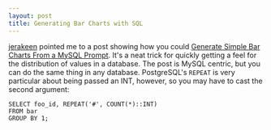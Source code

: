 ```yaml
---
layout: post
title: Generating Bar Charts with SQL
---
```


[jerakeen](http://jerakeen.org) pointed me to a post showing how you could <a href="http://www.squarebits.com/blog/2006/11/generate_simple.html">Generate Simple Bar Charts From a MySQL Prompt</a>. It's a neat trick for quickly getting a feel for the distribution of values in a database. The post is MySQL centric, but you can do the same thing in any database. PostgreSQL's `REPEAT` is very particular about being passed an INT, however, so you may have to cast the second argument:

    SELECT foo_id, REPEAT('#', COUNT(*)::INT)
    FROM bar
    GROUP BY 1;

